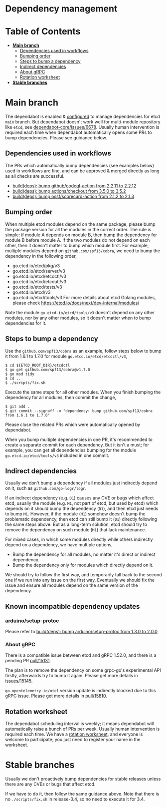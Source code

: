 Dependency management
======

# Table of Contents
- **[Main branch](#main-branch)**
    - [Dependencies used in workflows](#dependencies-used-in-workflows)
    - [Bumping order](#bumping-order)
    - [Steps to bump a dependency](#steps-to-bump-a-dependency)
    - [Indirect dependencies](#indirect-dependencies)
    - [About gRPC](#about-grpc)
    - [Rotation worksheet](#rotation-worksheet)
- **[Stable branches](#stable-branches)**

# Main branch

The dependabot is enabled & [configured](https://github.com/etcd-io/etcd/blob/main/.github/dependabot.yml) to
manage dependencies for etcd `main` branch. But dependabot doesn't work well for multi-module repository like `etcd`,
see [dependabot-core/issues/6678](https://github.com/dependabot/dependabot-core/issues/6678). 
Usually human intervention is required each time when dependabot automatically opens some PRs to bump dependencies.
Please see guidance below.

## Dependencies used in workflows
The PRs which automatically bump dependencies (see examples below) used in workflows are fine, and can be approved & merged directly as long as all checks are successful.
- [build(deps): bump github/codeql-action from 2.2.11 to 2.2.12](https://github.com/etcd-io/etcd/pull/15736)
- [build(deps): bump actions/checkout from 3.5.0 to 3.5.2](https://github.com/etcd-io/etcd/pull/15735)
- [build(deps): bump ossf/scorecard-action from 2.1.2 to 2.1.3](https://github.com/etcd-io/etcd/pull/15607)

## Bumping order
When multiple etcd modules depend on the same package, please bump the package version for all the modules in the correct order. The rule is simple:
if module A depends on module B, then bump the dependency for module B before module A. If the two modules do not depend on each other, then
it doesn't matter to bump which module first. For example, multiple modules depend on `github.com/spf13/cobra`, we need to bump the dependency
in the following order,
- go.etcd.io/etcd/pkg/v3
- go.etcd.io/etcd/server/v3
- go.etcd.io/etcd/etcdctl/v3
- go.etcd.io/etcd/etcdutl/v3
- go.etcd.io/etcd/tests/v3
- go.etcd.io/etcd/v3
- go.etcd.io/etcd/tools/v3
For more details about etcd Golang modules, please check https://etcd.io/docs/next/dev-internal/modules/

Note the module `go.etcd.io/etcd/tools/v3` doesn't depend on any other modules, nor by any other modules, so it doesn't matter when to bump dependencies for it.

## Steps to bump a dependency
Use the `github.com/spf13/cobra` as an example, follow steps below to bump it from 1.6.1 to 1.7.0 for module `go.etcd.io/etcd/etcdctl/v3`,
```
$ cd ${ETCD_ROOT_DIR}/etcdctl
$ go get github.com/spf13/cobra@v1.7.0
$ go mod tidy
$ cd ..
$ ./scripts/fix.sh
```

Execute the same steps for all other modules. When you finish bumping the dependency for all modules, then commit the change,
```
$ git add .
$ git commit --signoff -m "dependency: bump github.com/spf13/cobra from 1.6.1 to 1.7.0"
```

Please close the related PRs which were automatically opened by dependabot. 

When you bump multiple dependencies in one PR, it's recommended to create a separate commit for each dependency. But it isn't a must; for example,
you can get all dependencies bumping for the module `go.etcd.io/etcd/tools/v3` included in one commit.

## Indirect dependencies
Usually we don't bump a dependency if all modules just indirectly depend on it, such as `github.com/go-logr/logr`.

If an indirect dependency (e.g. `D1`) causes any CVE or bugs which affect etcd, usually the module (e.g. `M1`, not part of etcd, but used by etcd)
which depends on it should bump the dependency (`D1`), and then etcd just needs to bump `M1`. However, if the module (`M1`) somehow doesn't
bump the problematic dependency, then etcd can still bump it (`D1`) directly following the same steps above. But as a long-term solution, etcd should 
try to remove the dependency on such module (`M1`) that lack maintenance.

For mixed cases, in which some modules directly while others indirectly depend on a dependency, we have multiple options,
- Bump the dependency for all modules, no matter it's direct or indirect dependency.
- Bump the dependency only for modules which directly depend on it.

We should try to follow the first way, and temporarily fall back to the second one if we run into any issue on the first way. Eventually we
should fix the issue and ensure all modules depend on the same version of the dependency.

## Known incompatible dependency updates

### arduino/setup-protoc
Please refer to [build(deps): bump arduino/setup-protoc from 1.3.0 to 2.0.0](https://github.com/etcd-io/etcd/pull/16016)

### About gRPC
There is a compatible issue between etcd and gRPC 1.52.0, and there is a pending PR [pull/15131](https://github.com/etcd-io/etcd/pull/15131).

The plan is to remove the dependency on some grpc-go's experimental API firstly, afterwards try to bump it again. Please get more details in
[issues/15145](https://github.com/etcd-io/etcd/issues/15145).

`go.opentelemetry.io/otel` version update is indirectly blocked due to this gRPC issue. Please get more details in [pull/15810](https://github.com/etcd-io/etcd/pull/15810).

## Rotation worksheet
The dependabot scheduling interval is weekly; it means dependabot will automatically raise a bunch of PRs per week.
Usually human intervention is required each time. We have a [rotation worksheet](https://docs.google.com/spreadsheets/d/1DDWzbcOx1p32MhyelaPZ_SfYtAD6xRsrtGRZ9QXPOyQ/edit#gid=0),
and everyone is welcome to participate; you just need to register your name in the worksheet.

# Stable branches
Usually we don't proactively bump dependencies for stable releases unless there are any CVEs or bugs that affect etcd.

If we have to do it, then follow the same guidance above. Note that there is no `./scripts/fix.sh` in release-3.4, so no need to
execute it for 3.4.
